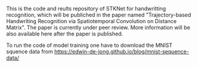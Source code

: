 This is the code and reults repository of STKNet for handwritting recognition, which will be publiched in the paper named "Trajectory-based Handwriting Recognition via Spatiotemporal Convolution on Distance Matrix". The paper is currently under peer review. More information will be also available here after the paper is published.

To run the code of model training one have to download the MNIST squence data from https://edwin-de-jong.github.io/blog/mnist-sequence-data/



